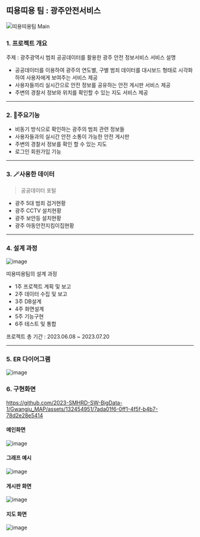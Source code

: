 
## 띠용띠용 팀 : 광주안전서비스

![띠용띠용팀 Main](https://github.com/2023-SMHRD-SW-BigData-1/Gwangju_MAP/assets/132454951/0d739720-125a-455a-b18b-d29f236a19e9)

### 1. 프로젝트 개요
주제 : 광주광역시 범죄 공공데이터를 활용한 광주 안전 정보서비스
서비스 설명 
- 공공데이터를 이용하여 광주의 연도별, 구별 범죄 데이터를 대시보드 형태로 시각화 하여 사용자에게 보여주는 서비스 제공
- 사용자들끼리 실시간으로 안전 정보를 공유하는 안전 게시판 서비스 제공
- 주변의 경찰서 정보와 위치를 확인할 수 있는 지도 서비스 제공
---


### 2. 📒주요기능
- 비동기 방식으로 확인하는 광주의 범죄 관련 정보들
- 사용자들과의 실시간 안전 소통이 가능한 안전 게시판
- 주변의 경찰서 정보를 확인 할 수 있는 지도
- 로그인 회원가입 기능
---


### 3. 🪄사용한 데이터
> 공공데이터 포털
 - 광주 5대 범죄 검거현황
 - 광주 CCTV 설치현황
 - 광주 보안등 설치현황
 - 광주 아동안전지킴이집현황
---


### 4. 설계 과정

![image](https://github.com/2023-SMHRD-SW-BigData-1/Gwangju_MAP/assets/132454951/41be1928-8b9c-4e8f-b04e-8f41319ca244)


띠용띠용팀의 설계 과정
- 1주 프로젝트 계획 및 보고
- 2주 데이터 수집 및 보고
- 3주 DB설계
- 4주 화면설계
- 5주 기능구현
- 6주 테스트 및 통합

  
프로젝트 총 기간 : 2023.06.08 ~ 2023.07.20 


---

### 5.  ER 다이어그램

![image](https://github.com/2023-SMHRD-SW-BigData-1/Gwangju_MAP/assets/132454951/530cd3c7-ddc8-4c98-8066-eec4439f8a0b)



### 6. 구현화면


https://github.com/2023-SMHRD-SW-BigData-1/Gwangju_MAP/assets/132454951/7ada01f6-0ff1-4f5f-b4b7-78d2e28e5414



#### 메인화면


![image](https://github.com/2023-SMHRD-SW-BigData-1/Gwangju_MAP/assets/132454951/47eb5480-4fa8-4d94-a5a9-adaf0c52a703)

#### 그래프 예시 

![image](https://github.com/2023-SMHRD-SW-BigData-1/Gwangju_MAP/assets/132454951/965b8218-5534-4530-8880-d20ea268d259)



#### 게시판 화면
![image](https://github.com/2023-SMHRD-SW-BigData-1/Gwangju_MAP/assets/132454951/73b0bc5a-3118-4deb-8684-6d3d06cce94b)


#### 지도 화면
![image](https://github.com/2023-SMHRD-SW-BigData-1/Gwangju_MAP/assets/132454951/14e13cc4-3ab9-46c3-af60-e0883e165a52)


